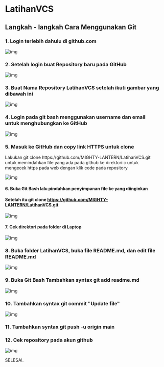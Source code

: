 # LatihanVCS
## Langkah - langkah Cara Menggunakan Git
### 1. Login terlebih dahulu di github.com
![img](LoginGitHub.png)
### 2. Setelah login buat Repository baru pada GitHub
![img](tombolnew.png)
### 3. Buat Nama Repository LatihanVCS setelah ikuti gambar yang dibawah ini
![img](createrepository.png)
### 4. Login pada git bash menggunakan username dan email untuk menghubungkan ke GitHub
![img](loginGitBash.png)
### 5. Masuk ke GitHub dan copy link HTTPS untuk clone
<p>Lakukan git clone https://github.com/MIGHTY-LANTERN/LatihanVCS.git untuk memindahkan file yang ada pada github ke direktori c
untuk mengecek https pada web dengan klik code pada repository<p>

![img](copylink.png)
#### 6. Buka Git Bash lalu pindahkan penyimpanan file ke yang diinginkan
#### Setelah itu git clone https://github.com/MIGHTY-LANTERN/LatihanVCS.git
![img](gitclone.png)
#### 7. Cek direktori pada folder di Laptop
![img](hasilclone.png)
### 8. Buka folder LatihanVCS, buka file README.md, dan edit file README.md 
![img](readme.png)
### 9. Buka Git Bash Tambahkan syntax git add readme.md
![img](gitadd.png)
### 10. Tambahkan syntax git commit "Update file"
![img](gitcommit.png)
### 11. Tambahkan syntax git push -u origin main
### 12. Cek repository pada akun github
![img](repository.png)

<p>SELESAI.<p>